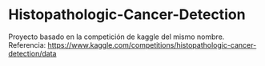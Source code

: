 # Histopathologic-Cancer-Detection
Proyecto basado en la competición de kaggle del mismo nombre. Referencia: https://www.kaggle.com/competitions/histopathologic-cancer-detection/data
